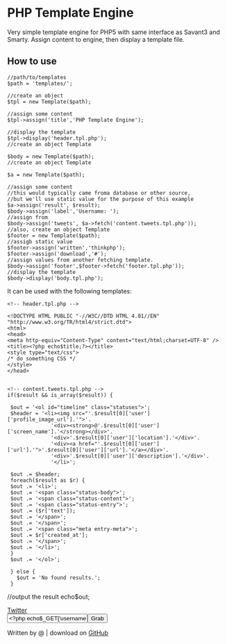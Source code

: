 PHP Template Engine
===================

Very simple template engine for PHP5 with same interface as Savant3 and Smarty. Assign content to engine, then display a template file.

How to use
----------

    //path/to/templates
    $path = 'templates/';

    //create an object
    $tpl = new Template($path);  

    //assign some content
    $tpl->assign('title','PHP Template Engine');

    //display the template
    $tpl->display('header.tpl.php');
    //create an object Template

    $body = new Template($path);
    //create an object Template

    $a = new Template($path);

    //assign some content
    //this would typically came froma database or other source,
    //but we'll use static value for the purpose of this example
    $a->assign('result', $result);
    $body->assign('label','Username: ');
    //assign from 
    $body->assign('tweets', $a->fetch('content.tweets.tpl.php'));
    //also, create an object Template
    $footer = new Template($path);
    //assigb static value
    $footer->assign('written','thinkphp');
    $footer->assign('download','#');
    //assign values from another fetching template.
    $body->assign('footer',$footer->fetch('footer.tpl.php'));
    //display the template
    $body->display('body.tpl.php');


It can be used with the following templates:


    <!-- header.tpl.php -->

    <!DOCTYPE HTML PUBLIC "-//W3C//DTD HTML 4.01//EN" "http://www.w3.org/TR/html4/strict.dtd">
    <html>
    <head>
    <meta http-equiv="Content-Type" content="text/html;charset=UTF-8" />
    <title><?php echo$title;?></title>
    <style type="text/css">
    /* do something CSS */
    </style>
    </head>


    <!-- content.tweets.tpl.php -->
    if($result && is_array($result)) {

     $out = '<ol id="timeline" class="statuses">';
     $header = '<li><img src="'.$result[0]['user']['profile_image_url'].'">'.
                  '<div><strong>@'.$result[0]['user']['screen_name'].'</strong></div>'.
                  '<div>'.$result[0]['user']['location'].'</div>'.
                  '<div><a href="'.$result[0]['user']['url'].'">'.$result[0]['user']['url'].'</a></div>'.
                  '<div>'.$result[0]['user']['description'].'</div>'.
                  '</li>';

     $out .= $header;
     foreach($result as $r) {
     $out .= '<li>';
     $out .= '<span class="status-body">';
     $out .= '<span class="status-content">';
     $out .= '<span class="status-entry">';
     $out .= ($r['text']);  
     $out .= '</span>';
     $out .= '</span>';
     $out .= '<span class="meta entry-meta">';
     $out .= $r['created_at'];
     $out .= '</span>';
     $out .= '</li>';
     }
     $out .= '</ol>';
   
     } else {
       $out = 'No found results.';
     }

   //output the result
   echo$out;
   

   <!-- body.tpl.php -->
   <body>
   <div id="logo"><a href="#">Twitter</a></div>
   <form id="f" name="f">
      <label for="username"><?php echo$label;?></label><input type="text" id="username" name="username" value="<?php echo$_GET['username'];?>"/><input type="submit" value="Grab">
   </form>  
   <div id="content_tweets"><?php echo$tweets; ?></div>
   <?php echo$footer;?>
   </body>
   </html>

   <!-- footer.tpl.php -->
   <div id="ft"><p>Written by @<a href="http://twitter.com/thinkphp"><?php echo$written;?></a> | download on <a href="<?php echo$download;?>">GitHub</a></p></div>